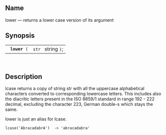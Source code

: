<div id="fn_lower" class="refentry">

<div class="titlepage">

</div>

<div class="refnamediv">

## Name

lower — returns a lower case version of its argument

</div>

<div class="refsynopsisdiv">

## Synopsis

<div id="fsyn_lower" class="funcsynopsis">

|                    |                    |
|--------------------|--------------------|
| ` `**`lower`**` (` | `str ` string `)`; |

<div class="funcprototype-spacer">

 

</div>

</div>

</div>

<div id="desc_lower" class="refsect1">

## Description

lcase returns a copy of string str with all the uppercase alphabetical
characters converted to corresponding lowercase letters. This includes
also the diacritic letters present in the ISO 8859/1 standard in range
192 - 222 decimal, excluding the character 223, German double-s which
stays the same.

lower is just an alias for lcase.

``` screen
lcase('AbracadabrA')  -> 'abracadabra'
```

</div>

</div>
